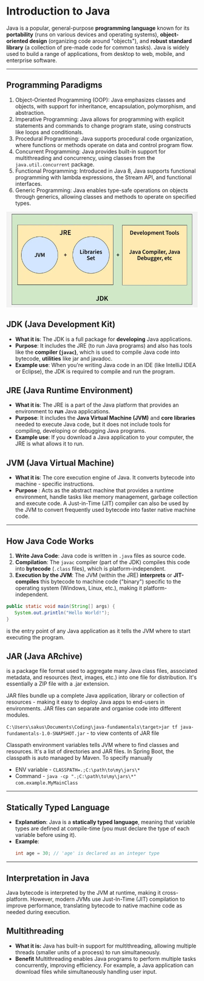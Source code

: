 # Introduction to Java

Java is a popular, general-purpose **programming language** known for its **portability** (runs on various devices and operating systems), **object-oriented design** (organizing code around "objects"), and **robust standard library** (a collection of pre-made code for common tasks). Java is widely used to build a range of applications, from desktop to web, mobile, and enterprise software.

---

## Programming Paradigms
1. Object-Oriented Programming (OOP): Java emphasizes classes and
   objects, with support for inheritance, encapsulation, polymorphism, and
   abstraction.
2. Imperative Programming: Java allows for programming with explicit
   statements and commands to change program state, using constructs like
   loops and conditionals.
3. Procedural Programming: Java supports procedural code organization,
   where functions or methods operate on data and control program flow.
4. Concurrent Programming: Java provides built-in support for
   multithreading and concurrency, using classes from the `java.util.concurrent`
   package.
5. Functional Programming: Introduced in Java 8, Java supports functional
   programming with lambda expressions, the Stream API, and functional
   interfaces.
6. Generic Programming: Java enables type-safe operations on objects
   through generics, allowing classes and methods to operate on specified
   types.

![JDK.png](src/main/resources/JDK.png)

## JDK (Java Development Kit)
- **What it is**: The JDK is a full package for **developing** Java applications.
- **Purpose**: It includes the JRE (to run Java programs) and also has tools like the **compiler (`javac`)**, which is used to compile Java code into bytecode, **utilities** like jar and javadoc.
- **Example use**: When you're writing Java code in an IDE (like IntelliJ IDEA or Eclipse), the JDK is required to compile and run the program.

## JRE (Java Runtime Environment)
- **What it is**: The JRE is a part of the Java platform that provides an environment to **run** Java applications.
- **Purpose**: It includes the **Java Virtual Machine (JVM)** and **core libraries** needed to execute Java code, but it does not include tools for compiling, developing or debugging Java programs.
- **Example use**: If you download a Java application to your computer, the JRE is what allows it to run.

## JVM (Java Virtual Machine)
- **What it is**: The core execution engine of Java. It converts bytecode into machine - specific instructions.
- **Purpose** : Acts as the abstract machine that provides a runtime environment, handle tasks like memory management, garbage collection and execute code. 
A Just-in-Time (JIT) compiler can also be used by the JVM to convert frequently used bytecode into faster native machine code.
---

## How Java Code Works
1. **Write Java Code**: Java code is written in `.java` files as source code.
2. **Compilation**: The `javac` compiler (part of the JDK) compiles this code into **bytecode** (`.class` files), which is platform-independent.
3. **Execution by the JVM**: The JVM (within the JRE) **interprets** or **JIT-compiles** this bytecode to machine code ("binary") specific to the operating system (Windows, Linux, etc.), making it platform-independent.

```java
public static void main(String[] args) {
   System.out.println("Hello World!");
}
```

is the entry point of any Java application as it tells the JVM where to start executing the program. 

## JAR (Java ARchive)
is a package file format used to aggregate many Java class files, associated metadata, and resources (text, images, etc.) into one file for distribution. It's essentially a ZIP file with a .jar extension. 

JAR files bundle up a complete Java application, library or collection of resources - making it easy to deploy Java apps to end-users in environments. JAR files can separate and organise code into different modules. 

`C:\Users\sakus\Documents\Coding\java-fundamentals\target>jar tf java-fundamentals-1.0-SNAPSHOT.jar` - to view contents of JAR file

Classpath environment variables tells JVM where to find classes and resources. It's a list of directories and JAR files. In Spring Boot, the classpath is auto managed by Maven. 
To specify manually 
- ENV variable - `CLASSPATH=.;C:\path\to\my\jars\* `
- Command - `java -cp ".;C:\path\to\my\jars\*" com.example.MyMainClass`
---

## Statically Typed Language
- **Explanation**: Java is a **statically typed language**, meaning that variable types are defined at compile-time (you must declare the type of each variable before using it).
- **Example**:
  ```java
  int age = 30; // 'age' is declared as an integer type

---

## Interpretation in Java
Java bytecode is interpreted by the JVM at runtime, making it cross-platform. However, modern JVMs use Just-In-Time (JIT) compilation to improve performance, translating bytecode to native machine code as needed during execution.

## Multithreading
- **What it is:** Java has built-in support for multithreading, allowing multiple threads (smaller units of a process) to run simultaneously.
- **Benefit** Multithreading enables Java programs to perform multiple tasks concurrently, improving efficiency. For example, a Java application can download files while simultaneously handling user input.